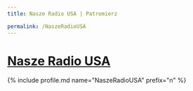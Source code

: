 ```yaml
---
title: Nasze Radio USA | Patromierz

permalink: /NaszeRadioUSA
---
```


# [Nasze Radio USA](https://patronite.pl/NaszeRadioUSA)

{% include profile.md name="NaszeRadioUSA" prefix="n" %}
